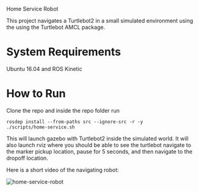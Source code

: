 Home Service Robot

This project navigates a Turtlebot2 in a small simulated environment using the using the Turtlebot AMCL package. 

# System Requirements

Ubuntu 16.04 and ROS Kinetic

# How to Run

Clone the repo and inside the repo folder run

```
rosdep install --from-paths src --ignore-src -r -y
./scripts/home-service.sh
```

This will launch gazebo with Turtlebot2 inside the simulated world. It will also launch rviz where you should be able to see the turtlebot navigate to the marker pickup location, pause for 5 seconds, and then navigate to the dropoff location.

Here is a short video of the navigating robot:

![home-service-robot](https://user-images.githubusercontent.com/1855225/70272729-fc490100-1765-11ea-871d-ed0fad8ba037.gif)

